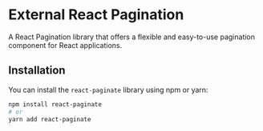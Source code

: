 # External React Pagination

A React Pagination library that offers a flexible and easy-to-use pagination component for React applications.

## Installation

You can install the `react-paginate` library using npm or yarn:

```bash
npm install react-paginate
# or
yarn add react-paginate
